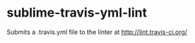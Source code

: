 sublime-travis-yml-lint
=======================

Submits a .travis.yml file to the linter at http://lint.travis-ci.org/
